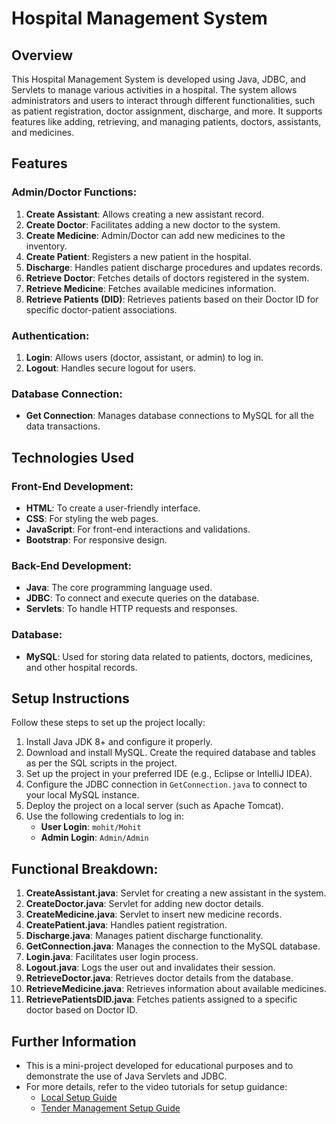 # Hospital Management System

## Overview

This Hospital Management System is developed using Java, JDBC, and Servlets to manage various activities in a hospital. The system allows administrators and users to interact through different functionalities, such as patient registration, doctor assignment, discharge, and more. It supports features like adding, retrieving, and managing patients, doctors, assistants, and medicines.

## Features

### Admin/Doctor Functions:

1. **Create Assistant**: Allows creating a new assistant record.
2. **Create Doctor**: Facilitates adding a new doctor to the system.
3. **Create Medicine**: Admin/Doctor can add new medicines to the inventory.
4. **Create Patient**: Registers a new patient in the hospital.
5. **Discharge**: Handles patient discharge procedures and updates records.
6. **Retrieve Doctor**: Fetches details of doctors registered in the system.
7. **Retrieve Medicine**: Fetches available medicines information.
8. **Retrieve Patients (DID)**: Retrieves patients based on their Doctor ID for specific doctor-patient associations.

### Authentication:

1. **Login**: Allows users (doctor, assistant, or admin) to log in.
2. **Logout**: Handles secure logout for users.

### Database Connection:

- **Get Connection**: Manages database connections to MySQL for all the data transactions.

## Technologies Used

### Front-End Development:

- **HTML**: To create a user-friendly interface.
- **CSS**: For styling the web pages.
- **JavaScript**: For front-end interactions and validations.
- **Bootstrap**: For responsive design.

### Back-End Development:

- **Java**: The core programming language used.
- **JDBC**: To connect and execute queries on the database.
- **Servlets**: To handle HTTP requests and responses.

### Database:

- **MySQL**: Used for storing data related to patients, doctors, medicines, and other hospital records.

## Setup Instructions

Follow these steps to set up the project locally:

1. Install Java JDK 8+ and configure it properly.
2. Download and install MySQL. Create the required database and tables as per the SQL scripts in the project.
3. Set up the project in your preferred IDE (e.g., Eclipse or IntelliJ IDEA).
4. Configure the JDBC connection in `GetConnection.java` to connect to your local MySQL instance.
5. Deploy the project on a local server (such as Apache Tomcat).
6. Use the following credentials to log in:
   - **User Login**: `mohit/Mohit`
   - **Admin Login**: `Admin/Admin`

## Functional Breakdown:

1. **CreateAssistant.java**: Servlet for creating a new assistant in the system.
2. **CreateDoctor.java**: Servlet for adding new doctor details.
3. **CreateMedicine.java**: Servlet to insert new medicine records.
4. **CreatePatient.java**: Handles patient registration.
5. **Discharge.java**: Manages patient discharge functionality.
6. **GetConnection.java**: Manages the connection to the MySQL database.
7. **Login.java**: Facilitates user login process.
8. **Logout.java**: Logs the user out and invalidates their session.
9. **RetrieveDoctor.java**: Retrieves doctor details from the database.
10. **RetrieveMedicine.java**: Retrieves information about available medicines.
11. **RetrievePatientsDID.java**: Fetches patients assigned to a specific doctor based on Doctor ID.

## Further Information

- This is a mini-project developed for educational purposes and to demonstrate the use of Java Servlets and JDBC.
- For more details, refer to the video tutorials for setup guidance:
  - [Local Setup Guide](https://youtu.be/mLFPodZO8Iw)
  - [Tender Management Setup Guide](https://www.youtube.com/watch?v=7CE3aY4e644)
